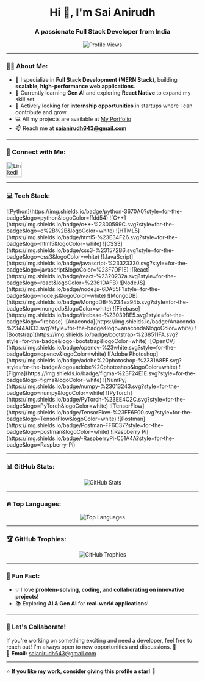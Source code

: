 <h1 align="center">Hi 👋, I'm Sai Anirudh</h1>
<h3 align="center">A passionate Full Stack Developer from India</h3>

<p align="center">
  <img src="https://komarev.com/ghpvc/?username=anirudhys123&label=Profile%20Views&color=0e75b6&style=flat" alt="Profile Views" />
</p>

---

### 👨‍💻 About Me:
- 🚀 I specialize in **Full Stack Development (MERN Stack)**, building **scalable, high-performance web applications**.  
- 🌱 Currently learning **Gen AI** and exploring **React Native** to expand my skill set.  
- 🎯 Actively looking for **internship opportunities** in startups where I can contribute and grow.  
- 💻 All my projects are available at [My Portfolio](https://anirudh-yellapragada.vercel.app/)  
- 📫 Reach me at **saianirudh643@gmail.com**  

---

### 🚀 Connect with Me:
<p align="left">
<a href="https://www.linkedin.com/in/sai-anirudh-yellapragada-b82262207/" target="_blank">
<img src="https://raw.githubusercontent.com/rahuldkjain/github-profile-readme-generator/master/src/images/icons/Social/linked-in-alt.svg" alt="LinkedIn" height="40" width="40"/></a>
</p>

---

### 💻 Tech Stack:
<p align="left">
  ![Python](https://img.shields.io/badge/python-3670A0?style=for-the-badge&logo=python&logoColor=ffdd54) 
  ![C++](https://img.shields.io/badge/c++-%2300599C.svg?style=for-the-badge&logo=c%2B%2B&logoColor=white) 
  ![HTML5](https://img.shields.io/badge/html5-%23E34F26.svg?style=for-the-badge&logo=html5&logoColor=white) 
  ![CSS3](https://img.shields.io/badge/css3-%231572B6.svg?style=for-the-badge&logo=css3&logoColor=white) 
  ![JavaScript](https://img.shields.io/badge/javascript-%23323330.svg?style=for-the-badge&logo=javascript&logoColor=%23F7DF1E) 
  ![React](https://img.shields.io/badge/react-%2320232a.svg?style=for-the-badge&logo=react&logoColor=%2361DAFB) 
  ![NodeJS](https://img.shields.io/badge/node.js-6DA55F?style=for-the-badge&logo=node.js&logoColor=white) 
  ![MongoDB](https://img.shields.io/badge/MongoDB-%234ea94b.svg?style=for-the-badge&logo=mongodb&logoColor=white) 
  ![Firebase](https://img.shields.io/badge/firebase-%23039BE5.svg?style=for-the-badge&logo=firebase) 
  ![Anaconda](https://img.shields.io/badge/Anaconda-%2344A833.svg?style=for-the-badge&logo=anaconda&logoColor=white) 
  ![Bootstrap](https://img.shields.io/badge/bootstrap-%238511FA.svg?style=for-the-badge&logo=bootstrap&logoColor=white) 
  ![OpenCV](https://img.shields.io/badge/opencv-%23white.svg?style=for-the-badge&logo=opencv&logoColor=white) 
  ![Adobe Photoshop](https://img.shields.io/badge/adobe%20photoshop-%2331A8FF.svg?style=for-the-badge&logo=adobe%20photoshop&logoColor=white) 
  ![Figma](https://img.shields.io/badge/figma-%23F24E1E.svg?style=for-the-badge&logo=figma&logoColor=white) 
  ![NumPy](https://img.shields.io/badge/numpy-%23013243.svg?style=for-the-badge&logo=numpy&logoColor=white) 
  ![PyTorch](https://img.shields.io/badge/PyTorch-%23EE4C2C.svg?style=for-the-badge&logo=PyTorch&logoColor=white) 
  ![TensorFlow](https://img.shields.io/badge/TensorFlow-%23FF6F00.svg?style=for-the-badge&logo=TensorFlow&logoColor=white) 
  ![Postman](https://img.shields.io/badge/Postman-FF6C37?style=for-the-badge&logo=postman&logoColor=white) 
  ![Raspberry Pi](https://img.shields.io/badge/-RaspberryPi-C51A4A?style=for-the-badge&logo=Raspberry-Pi) 
</p>

---

### 📊 GitHub Stats:
<p align="center">
  <img src="https://github-readme-stats.vercel.app/api?username=anirudhys123&show_icons=true&theme=radical" alt="GitHub Stats" />
</p>

---

### 🔥 Top Languages:
<p align="center">
  <img src="https://github-readme-stats.vercel.app/api/top-langs/?username=anirudhys123&layout=compact&theme=radical" alt="Top Languages" />
</p>

---

### 🏆 GitHub Trophies:
<p align="center">
  <img src="https://github-profile-trophy.vercel.app/?username=anirudhys123&theme=radical&no-bg=true&no-frame=true" alt="GitHub Trophies" />
</p>

---

### 🎯 Fun Fact:
- 💡 I love **problem-solving**, **coding**, and **collaborating on innovative projects**!  
- 📚 Exploring **AI & Gen AI** for **real-world applications**!  

---

### 💬 Let's Collaborate!
If you're working on something exciting and need a developer, feel free to reach out! I'm always open to new opportunities and discussions. 🚀  
📩 **Email:** saianirudh643@gmail.com  

---

⭐ **If you like my work, consider giving this profile a star!** 🌟  
